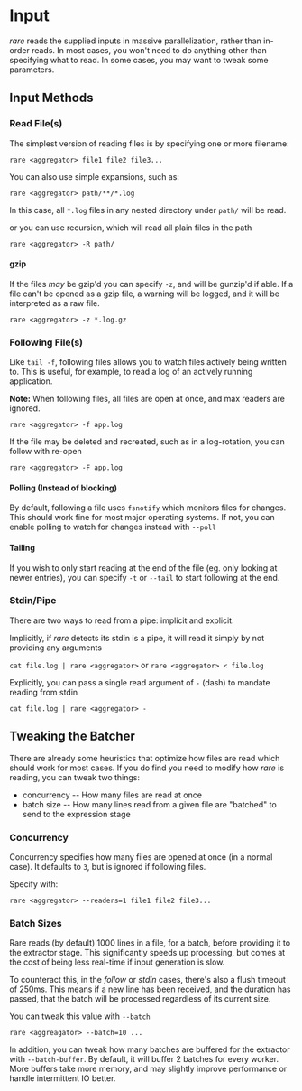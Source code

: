 # Input

*rare* reads the supplied inputs in massive parallelization, rather
than in-order reads.  In most cases, you won't need to do anything
other than specifying what to read.  In some cases, you may want to
tweak some parameters.

## Input Methods

### Read File(s)

The simplest version of reading files is by specifying one or more filename:

`rare <aggregator> file1 file2 file3...`

You can also use simple expansions, such as:

`rare <aggregator> path/**/*.log`

In this case, all `*.log` files in any nested directory under `path/` will be read.

or you can use recursion, which will read all plain files in the path

`rare <aggregator> -R path/`

#### gzip

If the files *may* be gzip'd you can specify `-z`, and will be gunzip'd if able.  If a
file can't be opened as a gzip file, a warning will be logged, and it will be interpreted
as a raw file.

`rare <aggregator> -z *.log.gz`

### Following File(s)

Like `tail -f`, following files allows you to watch files actively being written to. This is
useful, for example, to read a log of an actively running application.

**Note:** When following files, all files are open at once, and max readers are ignored.

`rare <aggregator> -f app.log`

If the file may be deleted and recreated, such as in a log-rotation, you can follow with re-open

`rare <aggregator> -F app.log`

#### Polling (Instead of blocking)

By default, following a file uses `fsnotify` which monitors files for changes.  This should
work fine for most major operating systems.  If not, you can enable polling to watch for changes
instead with `--poll`

#### Tailing

If you wish to only start reading at the end of the file (eg. only looking at newer entries),
you can specify `-t` or `--tail` to start following at the end.

### Stdin/Pipe

There are two ways to read from a pipe: implicit and explicit.

Implicitly, if *rare* detects its stdin is a pipe, it will read it simply by not providing any arguments

`cat file.log | rare <aggregator>` or `rare <aggregator> < file.log`

Explicitly, you can pass a single read argument of `-` (dash) to mandate reading from stdin

`cat file.log | rare <aggregator> -`

## Tweaking the Batcher

There are already some heuristics that optimize how files are read which
should work for most cases. If you do find you need to modify how *rare*
is reading, you can tweak two things:

* concurrency -- How many files are read at once
* batch size -- How many lines read from a given file are "batched" to send to the expression stage

### Concurrency

Concurrency specifies how many files are opened at once (in a normal case). It
defaults to `3`, but is ignored if following files.

Specify with:

`rare <aggregator> --readers=1 file1 file2 file3...`

### Batch Sizes

Rare reads (by default) 1000 lines in a file, for a batch, before providing it
to the extractor stage.  This significantly speeds up processing, but comes
at the cost of being less real-time if input generation is slow.

To counteract this, in the *follow* or *stdin* cases, there's also a flush timeout of
250ms. This means if a new line has been received, and the duration has passed,
that the batch will be processed regardless of its current size.

You can tweak this value with `--batch`

`rare <aggreagator> --batch=10 ...`

In addition, you can tweak how many batches are buffered for the extractor with `--batch-buffer`.
By default, it will buffer 2 batches for every worker. More buffers take more memory, and
may slightly improve performance or handle intermittent IO better.
